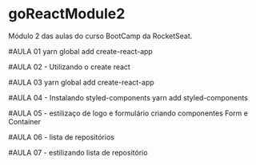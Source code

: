 # goReactModule2
Módulo 2 das aulas do curso BootCamp da RocketSeat.


#AULA 01
yarn global add create-react-app

#AULA 02 - Utilizando o create react

#AULA 03
yarn global add create-react-app

#AULA 04 - Instalando styled-components
yarn add styled-components

#AULA 05 - estilizaço de logo e formulário 
criando componentes Form e Container

#AULA 06 - lista de repositórios

#AULA 07 - estilizando lista de repositório
